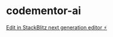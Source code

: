 # codementor-ai

[Edit in StackBlitz next generation editor ⚡️](https://stackblitz.com/~/github.com/oShinyMew/codementor-ai)